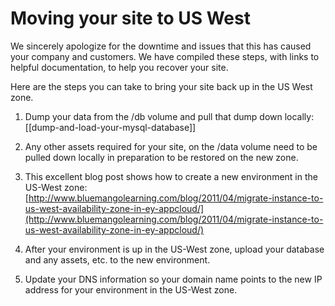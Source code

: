 # Moving your site to US West

We sincerely apologize for the downtime and issues that this has caused your company and customers.  We have compiled these steps, with links to helpful documentation, to help you recover your site.

Here are the steps you can take to bring your site back up in the US West zone.

1. Dump your data from the /db volume and pull that dump down locally: [[dump-and-load-your-mysql-database]]

2. Any other assets required for your site, on the /data volume need to be pulled down locally in preparation to be restored on the new zone.

3. This excellent blog post shows how to create a new environment in the US-West zone: [http://www.bluemangolearning.com/blog/2011/04/migrate-instance-to-us-west-availability-zone-in-ey-appcloud/](http://www.bluemangolearning.com/blog/2011/04/migrate-instance-to-us-west-availability-zone-in-ey-appcloud/)

4. After your environment is up in the US-West zone, upload your database and any assets, etc. to the new environment.

5. Update your DNS information so your domain name points to the new IP address for your environment in the US-West zone.
